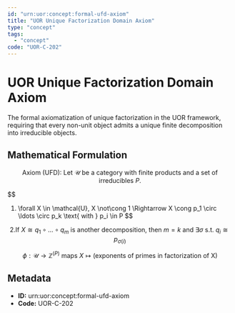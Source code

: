```yaml
---
id: "urn:uor:concept:formal-ufd-axiom"
title: "UOR Unique Factorization Domain Axiom"
type: "concept"
tags:
  - "concept"
code: "UOR-C-202"
---
```


# UOR Unique Factorization Domain Axiom

The formal axiomatization of unique factorization in the UOR framework, requiring that every non-unit object admits a unique finite decomposition into irreducible objects.

## Mathematical Formulation

$$
\text{Axiom (UFD): Let } \mathcal{U} \text{ be a category with finite products and a set of irreducibles } P.
$$

$$
1. \forall X \in \mathcal{U}, X \not\cong 1 \Rightarrow X \cong p_1 \circ \ldots \circ p_k \text{ with } p_i \in P
$$

$$
2. \text{If } X \cong q_1 \circ \ldots \circ q_m \text{ is another decomposition, then } m=k \text{ and } \exists \sigma \text{ s.t. } q_i \cong p_{\sigma(i)}
$$

$$
\phi: \mathcal{U} \to \mathbb{Z}^{(P)} \text{ maps } X \mapsto \text{(exponents of primes in factorization of X)}
$$

## Metadata

- **ID:** urn:uor:concept:formal-ufd-axiom
- **Code:** UOR-C-202
